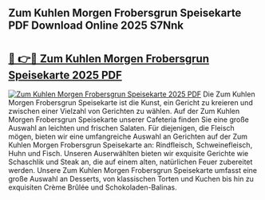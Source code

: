 ## Zum Kuhlen Morgen Frobersgrun Speisekarte PDF Download Online 2025 S7Nnk

# <h2><a href="http://gcd0v7y.nevu.top/?p=Zum+Kuhlen+Morgen+Frobersgrun+Speisekarte">🔗 👉🔴 Zum Kuhlen Morgen Frobersgrun Speisekarte 2025 PDF</a></h2>

[![Zum Kuhlen Morgen Frobersgrun Speisekarte 2025 PDF](https://i.imgur.com/dBaPXMq.png)](http://gcd0v7y.nevu.top/?p=Zum+Kuhlen+Morgen+Frobersgrun+Speisekarte)
Die Zum Kuhlen Morgen Frobersgrun Speisekarte ist die Kunst, ein Gericht zu kreieren und zwischen einer Vielzahl von Gerichten zu wählen. Auf der Zum Kuhlen Morgen Frobersgrun Speisekarte unserer Cafeteria finden Sie eine große Auswahl an leichten und frischen Salaten. Für diejenigen, die Fleisch mögen, bieten wir eine umfangreiche Auswahl an Gerichten auf der Zum Kuhlen Morgen Frobersgrun Speisekarte an: Rindfleisch, Schweinefleisch, Huhn und Fisch. Unseren Auserwählten bieten wir exquisite Gerichte wie Schaschlik und Steak an, die auf einem alten, natürlichen Feuer zubereitet werden. Unsere Zum Kuhlen Morgen Frobersgrun Speisekarte umfasst eine große Auswahl an Desserts, von klassischen Torten und Kuchen bis hin zu exquisiten Crème Brûlée und Schokoladen-Balinas.
